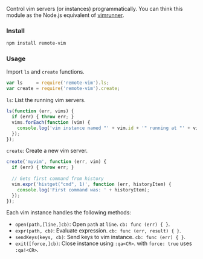 Control vim servers (or instances) programmatically. You can think this module as the Node.js equivalent of [vimrunner](https://github.com/AndrewRadev/vimrunner).

### Install

```sh
npm install remote-vim
```

### Usage

Import `ls` and `create` functions.

```js
var ls     = require('remote-vim').ls;
var create = require('remote-vim').create;
```

`ls`: List the running vim servers.

```js
ls(function (err, vims) {
  if (err) { throw err; }
  vims.forEach(function (vim) {
    console.log('vim instance named "' + vim.id + '" running at "' + vim.cwd + '"');
  });
});
```

`create`: Create a new vim server.

```js
create('myvim', function (err, vim) {
  if (err) { throw err; }
  
  // Gets first command from history
  vim.expr('histget("cmd", 1)', function (err, historyItem) {
    console.log('First command was: ' + historyItem); 
  });
});
```

Each vim instance handles the following methods:

  * `open(path,[line,]cb)`: Open `path` at `line`. `cb: func (err) { }`.
  * `expr(path, cb)`: Evaluate expression. `cb: func (err, result) { }`.
  * `sendKeys(keys, cb)`: Send keys to vim instance. `cb: func (err) { }`.
  * `exit([force,]cb)`: Close instance using `:qa<CR>`. with `force: true` uses `:qa!<CR>`.
